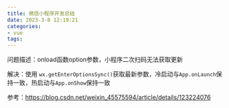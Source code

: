 ```yaml
---
title: 微信小程序开发总结
date: 2023-3-8 12:19:21
categories: 
- vue
tags:
---
```


问题描述：onload函数option参数，小程序二次扫码无法获取更新

解决：使用 ```wx.getEnterOptionsSync()```获取最新参数，冷启动与```App.onLaunch```保持一致，热启动与```App.onShow```保持一致

参考：https://blog.csdn.net/weixin_45575594/article/details/123224076


